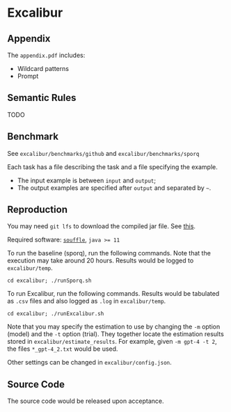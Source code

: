 # Excalibur

## Appendix
The `appendix.pdf` includes:
* Wildcard patterns
* Prompt

## Semantic Rules
TODO

## Benchmark
See `excalibur/benchmarks/github` and `excalibur/benchmarks/sporq`

Each task has a file describing the task and a file specifying the example.
* The input example is between `input` and `output`;
* The output examples are specified after `output` and separated by `~`.

## Reproduction

You may need `git lfs` to download the compiled jar file. See [this](https://git-lfs.com/).

Required software: [`souffle`](https://souffle-lang.github.io/install), `java >= 11`

To run the baseline (sporq), run the following commands. Note that the execution may take around 20 hours. Results would be logged to `excalibur/temp`.
```
cd excalibur; ./runSporq.sh
```

To run Excalibur, run the following commands. Results would be tabulated as `.csv` files and also logged as `.log` in `excalibur/temp`.
```
cd excalibur; ./runExcalibur.sh
```
Note that you may specify the estimation to use by changing the `-m` option (model) and the `-t` option (trial).
They together locate the estimation results stored in `excalibur/estimate_results`.
For example, given `-m gpt-4 -t 2`, the files `*_gpt-4_2.txt` would be used.

Other settings can be changed in `excalibur/config.json`.

## Source Code
The source code would be released upon acceptance.
